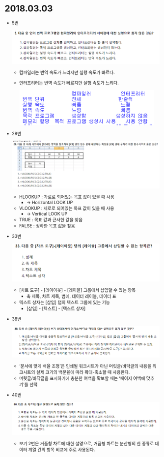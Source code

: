 # 2018.03.03

- 5번
    
    ![Untitled](2018_03_03/Untitled.png)
    
    - 컴파일러는 번역 속도가 느리지만 실행 속도가 빠르다.
    - 인터프리터는 번역 속도가 빠르지만 실행 속도가 느리다.
        
        ![Untitled](2018_03_03/Untitled%201.png)
        
- 28번
    
    ![Untitled](2018_03_03/Untitled%202.png)
    
    - HLOOKUP : 가로로 되어있는 목표 값이 있을 때 사용
        - → Horizontal LOOK UP
    - VLOOKUP : 세로로 되어있는 목표 값이 있을 때 사용
        - → Vertical LOOK UP
    - TRUE : 목표 값과 근사한 값을 찾음
    - FALSE : 정확한 목표 값을 찾음
- 33번
    
    ![Untitled](2018_03_03/Untitled%203.png)
    
    - [차트 도구] - [레이아웃] - [레이블] 그룹에서 삽입할 수 있는 항목
        - 축 제목, 차트 제목, 범례, 데이터 레이블, 데이터 표
    - 텍스트 상자는 [삽입] 탭의 텍스트 그룹에 있는 기능
        - [삽입] - [텍스트] - [텍스트 상자]
- 38번
    
    ![Untitled](2018_03_03/Untitled%204.png)
    
    - ‘문서에 맞게 배율 조정’은 인쇄될 워크시트가 아닌 머릿글/바닥글의 내용을 워크시트의 실제 크기의 백분율에 따라 확대-축소할 때 사용한다.
    - 머릿글/바닥글을 표시하기에 충분한 여백을 확보할 때는 ‘페이지 여백에 맞추기’를 선택
- 40번
    
    ![Untitled](2018_03_03/Untitled%205.png)
    
    - 보기 2번은 거품형 차트에 대한 설명으로, 거품형 차트는 분산형의 한 종류로 데이터 계열 간의 항목 비교에 주로 사용된다.